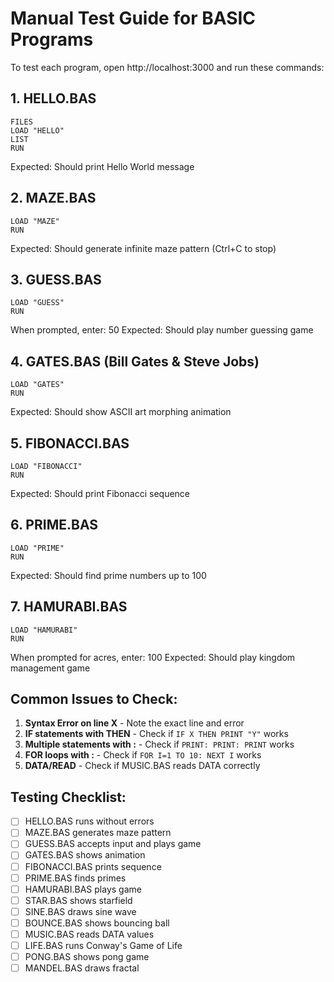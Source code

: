 # Manual Test Guide for BASIC Programs

To test each program, open http://localhost:3000 and run these commands:

## 1. HELLO.BAS
```
FILES
LOAD "HELLO"
LIST
RUN
```
Expected: Should print Hello World message

## 2. MAZE.BAS
```
LOAD "MAZE"
RUN
```
Expected: Should generate infinite maze pattern (Ctrl+C to stop)

## 3. GUESS.BAS
```
LOAD "GUESS"
RUN
```
When prompted, enter: 50
Expected: Should play number guessing game

## 4. GATES.BAS (Bill Gates & Steve Jobs)
```
LOAD "GATES"
RUN
```
Expected: Should show ASCII art morphing animation

## 5. FIBONACCI.BAS
```
LOAD "FIBONACCI"
RUN
```
Expected: Should print Fibonacci sequence

## 6. PRIME.BAS
```
LOAD "PRIME"
RUN
```
Expected: Should find prime numbers up to 100

## 7. HAMURABI.BAS
```
LOAD "HAMURABI"
RUN
```
When prompted for acres, enter: 100
Expected: Should play kingdom management game

## Common Issues to Check:

1. **Syntax Error on line X** - Note the exact line and error
2. **IF statements with THEN** - Check if `IF X THEN PRINT "Y"` works
3. **Multiple statements with :** - Check if `PRINT: PRINT: PRINT` works
4. **FOR loops with :** - Check if `FOR I=1 TO 10: NEXT I` works
5. **DATA/READ** - Check if MUSIC.BAS reads DATA correctly

## Testing Checklist:

- [ ] HELLO.BAS runs without errors
- [ ] MAZE.BAS generates maze pattern
- [ ] GUESS.BAS accepts input and plays game
- [ ] GATES.BAS shows animation
- [ ] FIBONACCI.BAS prints sequence
- [ ] PRIME.BAS finds primes
- [ ] HAMURABI.BAS plays game
- [ ] STAR.BAS shows starfield
- [ ] SINE.BAS draws sine wave
- [ ] BOUNCE.BAS shows bouncing ball
- [ ] MUSIC.BAS reads DATA values
- [ ] LIFE.BAS runs Conway's Game of Life
- [ ] PONG.BAS shows pong game
- [ ] MANDEL.BAS draws fractal